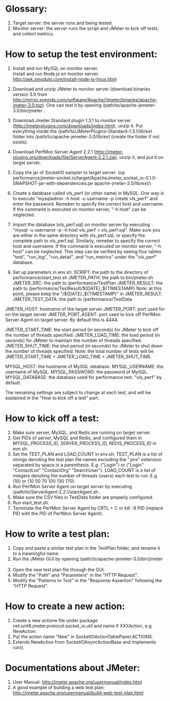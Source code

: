 # Glossary:
1. Target server: the server runs  and being tested.
2. Monitor server: the server runs the script and JMeter to kick off tests, and collect metrics.


# How to setup the test environment:
1. Install and run MySQL on monitor server. <br />
   Install and run Node.js on monitor server. http://ask.xmodulo.com/install-node-js-linux.html

2. Download and unzip JMeter to monitor server (download binaries version 3.0 from http://mirror.symnds.com/software/Apache//jmeter/binaries/apache-jmeter-3.0.tgz). One can test it by opening /path/to/apache-jemeter-3.0/bin/jmeter .

3. Download Jmeter Standard plugin 1.3.1 to monitor server (http://jmeterplugins.com/downloads/index.html), unzip it. Put everything inside the /path/to/JMeterPlugins-Standard-1.3.1/lib/ext folder into /path/to/apache-jemeter-3.0/lib/ext (create the folder if not exists).

4. Download PerfMon Server Agent 2.2.1 (http://jmeter-plugins.org/downloads/file/ServerAgent-2.2.1.zip), unzip it, and put it on target server.

5. Copy the jar of SocketIO sampler to target server. (cp performance/jmeter-socket.io/target/ApacheJmeter_socket_io-0.1.0-SNAPSHOT-jar-with-dependencies.jar apache-jmeter-3.0/lib/ext/)

6. Create a database called vls_perf (or other name) in MySQL. One way is to execute "mysqladmin -h host -u username -p create vls_perf" and enter the password. Remeber to specify the correct host and username. If the command is executed on monitor server, "-h host" can be neglected.

7. Import the database (vls_perf.sql) on monitor server by executing "mysql -u username -p -h host vls_perf < vls_perf.sql". Make sure you are either in the same directory with vls_perf.sql, or specify the complete path to vls_perf.sql. Similarly, remeber to specify the correct host and username. If the command is executed on monitor server, "-h host" can be neglected.
This step can be verified by seeing four tables "test", "run_log", "run_detail", and "run_metrics" under the "vls_perf" database.

8. Set up parameters in env.sh:
SCRIPT: the path to the directory of performance/start_test.sh
JMETER_PATH: the path to bin/jmeter.sh
JMETER_SRC: the path to /performance/TestPlan
JMETER_RESULT: the path to /performance/TestResult/${DATE}_${TIMESTAMP}
Note: at this point, please keep the "/${DATE}_${TIMESTAMP}" in JMETER_RESULT.
JMETER_TEST_DATA: the path to /performance/TestData

JMETER_HOST: hostname of the target server
JMETER_PORT: port used for  on the target server
JMETER_PORT_AGENT: port used to kick off PerfMon Server Agent on target server. By default this is 4444.

JMETER_START_TIME: the start period (in seconds) for JMeter to kick off the number of threads specified.
JMETER_LOAD_TIME: the load period (in seconds) for JMeter to maintain the number of threads specified.
JMETER_SHUT_TIME: the shut period (in seconds) for JMeter to shut down the number of threads specified.
Note: the total number of tests will be JMETER_START_TIME + JMETER_LOAD_TIME + JMETER_SHUT_TIME.

MYSQL_HOST: the hostname of MySQL database.
MYSQL_USERNAME: the username of MySQL.
MYSQL_PASSWORD: the password of MySQL.
MYSQL_DATABASE: the database used for performance test. "vls_perf" by default.

The remaining settings are subject to change at each test, and will be explained in the "How to kick off a test" part.


# How to kick off a test:
1. Make sure  server, MySQL, and Redis are running on target server.
2. Get PIDs of  server, MySQL and Redis, and configured them in MYSQL_PROCESS_ID, SERVER_PROCESS_ID, REDIS_PROCESS_ID in evn.sh.
3. Set the TEST_PLAN and LOAD_COUNT in env.sh. TEST_PLAN is a list of strings denoting the test plan file names excluding the ".jmx" extension separated by space in a parenthesis. E.g. ("Login") or ("Login" "ContactList" "ContactOrg" "SearchUser"). LOAD_COUNT is a list of integers denoting the number of threads (users) each test to run. E.g. (10) or (10 50 70 100 130 170).
4. Run PerfMon Server Agent on target server by executing /path/to/ServerAgent-2.2.1/startAgent.sh .
5. Make sure the CSV files in TestData folder are properly configured.
6. Run start_test.sh.
7. Terminate the PerfMon Server Agent by CRTL + C or kill -9 PID (replace PID with the PID of PerfMon Server Agent).


# How to write a test plan:
1. Copy and paste a similar test plan in the TestPlan folder, and rename it to a meaningful name.
2. Run the JMeter GUI by opening /path/to/apache-jemeter-3.0/bin/jmeter .
3. Open the new test plan file through the GUI.
4. Modify the "Path" and "Parameters" in the "HTTP Request".
5. Modify the "Patterns to Test" in the "Response Assertion" following the "HTTP Request".


# How to create a new action:
1. Create a new actione file under package net.unit8.jmeter.protocol.socket_io.util and name if XXXAction, e.g. NewAction.
2. Put the action name "New" in SocketIOActionTablePanel.ACTIONS.
3. Extends NewAction from SocketIOAsyncActionBase and implements run().


# Documentations about JMeter:
1. User Manual: http://jmeter.apache.org/usermanual/index.html
2. A good example of building a web test plan: http://jmeter.apache.org/usermanual/build-web-test-plan.html
